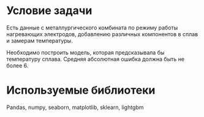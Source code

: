 # Условие задачи

Есть данные с металлургического комбината по режиму работы нагревающих электродов, добавлению различных компонентов в сплав и замерам температуры. 

Необходимо построить модель, которая предсказывала бы температуру сплава. Средняя абсолютная ошибка должна быть не более 6.

# Используемые библиотеки
Pandas, numpy, seaborn, matplotlib, sklearn, lightgbm
